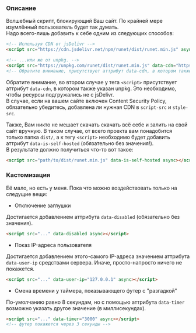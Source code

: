 ### Описание
Волшебный скрипт, блокирующий Ваш сайт. По крайней мере изумлённый пользователь будет так думать.  
Надо всего-лишь добавить к себе одним из следующих способов:

```HTML
<!-- Используя CDN от jsDelivr -->
<script src="https://cdn.jsdelivr.net/npm/runet/dist/runet.min.js" async></script>

<!-- ...или же от unpkg. -->
<script src="https://unpkg.com/runet/dist/runet.min.js" data-cdn="https://unpkg.com/runet/dist/" async></script>
<!-- Обратите внимание, присутствует аттрибут data-cdn, в котором также указан unpkg. Это необходимо, чтобы ресурсы подгружались не с jsDelivr. -->
```
Обратите внимание, во втором случае у тега `<script>` присутствует аттрибут `data-cdn`, в котором также указан unpkg. Это необходимо, чтобы ресурсы подгружались не с jsDelivr.  
В случае, если на вашем сайте включен Content Security Policy, обязательно убедитесь, добавлена ли нужная CDN в `script-src` и `style-src`.

Также, Вам никто не мешает скачать скачать всё себе и залить на свой сайт вручную. В таком случае, от всего проекта вам понадобится только папка `dist/`, а к тегу `<script>` необходимо будет добавить аттрибут `data-is-self-hosted` (обязательно без значения!).  
В результате должно получиться что-то вот такое:

```HTML
<script src="path/to/dist/runet.min.js" data-is-self-hosted async></script>
```

### Кастомизация
Её мало, но есть у меня. Пока что можно воздействовать только на следущие вещи:  

* Отключение заглушки

Достигается добавлением аттрибута `data-disabled` (обязательно без значения).

```HTML
<script src="..." data-disabled async></script>
```

* Показ IP-адреса пользователя

Достигается добавлением этого-самого IP-адреса значением аттрибута `data-user-ip` средствами сервера. Иначе, просто-напросто ничего не покажется.

```HTML
<script src="..." data-user-ip="127.0.0.1" async></script>
```

* Смена времени у таймера, показывающего футер с "разгадкой"

По-умолчанию равно 8 секундам, но с помощью аттрибута `data-timer` возможно указать другое значение (в миллисекундах).

```HTML
<script src="..." data-timer="3000" async></script>
<!-- футер покажется через 3 секунды -->
```
